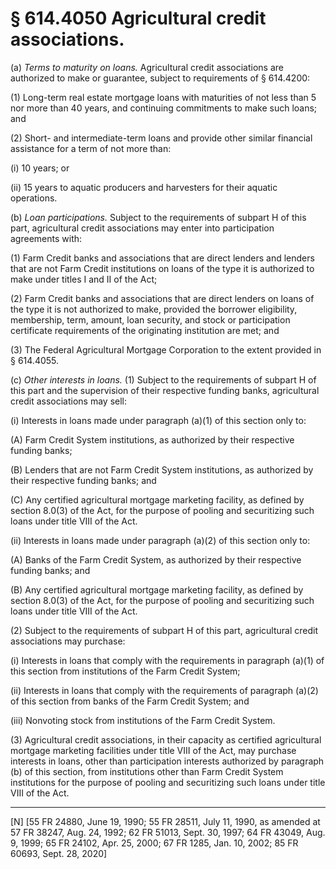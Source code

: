 # § 614.4050   Agricultural credit associations.

(a) *Terms to maturity on loans.* Agricultural credit associations are authorized to make or guarantee, subject to requirements of § 614.4200:


(1) Long-term real estate mortgage loans with maturities of not less than 5 nor more than 40 years, and continuing commitments to make such loans; and


(2) Short- and intermediate-term loans and provide other similar financial assistance for a term of not more than:


(i) 10 years; or


(ii) 15 years to aquatic producers and harvesters for their aquatic operations.


(b) *Loan participations.* Subject to the requirements of subpart H of this part, agricultural credit associations may enter into participation agreements with:


(1) Farm Credit banks and associations that are direct lenders and lenders that are not Farm Credit institutions on loans of the type it is authorized to make under titles I and II of the Act;


(2) Farm Credit banks and associations that are direct lenders on loans of the type it is not authorized to make, provided the borrower eligibility, membership, term, amount, loan security, and stock or participation certificate requirements of the originating institution are met; and


(3) The Federal Agricultural Mortgage Corporation to the extent provided in § 614.4055.


(c) *Other interests in loans.* (1) Subject to the requirements of subpart H of this part and the supervision of their respective funding banks, agricultural credit associations may sell:


(i) Interests in loans made under paragraph (a)(1) of this section only to:


(A) Farm Credit System institutions, as authorized by their respective funding banks;


(B) Lenders that are not Farm Credit System institutions, as authorized by their respective funding banks; and


(C) Any certified agricultural mortgage marketing facility, as defined by section 8.0(3) of the Act, for the purpose of pooling and securitizing such loans under title VIII of the Act.


(ii) Interests in loans made under paragraph (a)(2) of this section only to:


(A) Banks of the Farm Credit System, as authorized by their respective funding banks; and


(B) Any certified agricultural mortgage marketing facility, as defined by section 8.0(3) of the Act, for the purpose of pooling and securitizing such loans under title VIII of the Act.


(2) Subject to the requirements of subpart H of this part, agricultural credit associations may purchase:


(i) Interests in loans that comply with the requirements in paragraph (a)(1) of this section from institutions of the Farm Credit System;


(ii) Interests in loans that comply with the requirements of paragraph (a)(2) of this section from banks of the Farm Credit System; and


(iii) Nonvoting stock from institutions of the Farm Credit System.


(3) Agricultural credit associations, in their capacity as certified agricultural mortgage marketing facilities under title VIII of the Act, may purchase interests in loans, other than participation interests authorized by paragraph (b) of this section, from institutions other than Farm Credit System institutions for the purpose of pooling and securitizing such loans under title VIII of the Act.



---

[N] [55 FR 24880, June 19, 1990; 55 FR 28511, July 11, 1990, as amended at 57 FR 38247, Aug. 24, 1992; 62 FR 51013, Sept. 30, 1997; 64 FR 43049, Aug. 9, 1999; 65 FR 24102, Apr. 25, 2000; 67 FR 1285, Jan. 10, 2002; 85 FR 60693, Sept. 28, 2020] 




